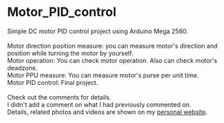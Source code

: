 # Motor_PID_control

Simple DC motor PID control project using Arduino Mega 2560. <Br>
<Br>
Motor direction position measure: you can measure motor's direction and position while turning the motor by yourself.<Br>
Motor operation: You can check motor operation. Also can check motor's deadzone.<Br>
Motor PPU measure: You can measure motor's purse per unit time.<Br>
Motor PID control: Final project.<Br>
<Br>
Check out the comments for details.<Br>
I didn't add a comment on what I had previously commented on.<Br>
Details, related photos and videos are shown on my [personal website](https://careful-dive-3d5.notion.site/PID-Control-4d7c317b31c94413a8d27fd1791c4e36).

